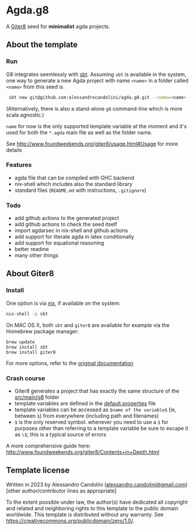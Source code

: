 # Agda.g8

A [Giter8][g8] seed for **minimalist** agda projects. 

## About the template

### Run

G8 integrates seemlessly with [sbt](https://www.scala-sbt.org/). Assuming `sbt` is available in the system, one way to generate a new Agda project with name `<name>` in a folder called `<name>` from this seed is 

```bash 
 sbt new git@github.com:alessandrocandolini/agda.g8.git --name=<name> --force
```

(Alternatively, there is also a stand-alone `g8` command-line which is more scala agnostic.) 

`name` for now is the only supported template variable at the moment and it's used for both the `*.agda` main file as well as the folder name. 

See http://www.foundweekends.org/giter8/usage.html#Usage for more details

### Features

* agda file that can be compiled with GHC backend 
* nix-shell which includes also the standard library
* standard files (`README.md` with instructions, `.gitignore`)

### Todo 

* add github actions to the generated project
* add github actions to check the seed itself
* import agdarsec in nix-shell and github actions
* add support for literate agda in latex conditionally
* add support for equational reasoning 
* better readme
* many other things

## About Giter8

### Install

One option is via [nix](https://nixos.org/), if available on the system: 
```bash
nix-shell -p sbt
```

On MAC OS X, both `sbt` and `giter8` are available for example via the Homebrew package manager:
```
brew update
brew install sbt
brew install giter8
```

For more options, refer to the [original documentation](http://www.foundweekends.org/giter8/setup.html)

### Crash course

* Giter8 generates a project that has exactly the same structure of the [src/main/g8](src/main/g8) folder
* template variables are defined in the [default.properties](src/main/g8/default.properties) file
* template variables can be accessed as `$name of the variable$` (ie, between `$`) from everywhere (including path and filenames)
* `$` is the only reserved symbol. whenever you need to use a `$` for purposes other than referring to a template variable be sure to escape it as `\$`; this is a typical source of errors

A more comprehensive guide here: http://www.foundweekends.org/giter8/Contents+in+Depth.html

Template license
----------------
Written in 2023 by Alessandro Candolini (alessandro.candolini@gmail.com)
[other author/contributor lines as appropriate]

To the extent possible under law, the author(s) have dedicated all copyright and related
and neighboring rights to this template to the public domain worldwide.
This template is distributed without any warranty. See <https://creativecommons.org/publicdomain/zero/1.0/>.

[g8]: https://www.foundweekends.org/giter8/
